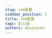 ```yaml
---
slug: rem配置
sidebar_position: 2
title: rem配置
tags: [css]
authors: duxinyues
---
```


<!--
 * @Author: 读心悦 29058884+duxinyues@users.noreply.github.com
 * @Date: 2023-09-16 02:52:01
 * @LastEditors: 读心悦 29058884+duxinyues@users.noreply.github.com
 * @LastEditTime: 2023-09-16 02:52:02
 * @FilePath: /blog/blog/css/rem.md
 * @Description: 
 * Copyright (c) 2023 by ${读心悦} email: ${29058884+duxinyues@users.noreply.github.com}, All Rights Reserved.
-->
